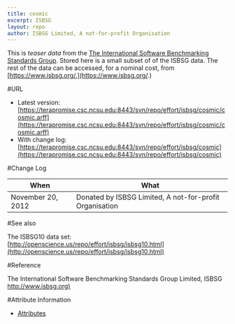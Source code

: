```yaml
---
title: cosmic
excerpt: ISBSG
layout: repo
author: ISBSG Limited, A not-for-profit Organisation
---
```



This is _teaser data_ from the [The International Software Benchmarking Standards Group](https://www.isbsg.org/). Stored here is a small subset of of
the ISBSG data. The rest of the data can be accessed, for a nominal
cost, from [https://www.isbsg.org/.](https://www.isbsg.org/.)

#URL

  * Latest version: [https://terapromise.csc.ncsu.edu:8443/svn/repo/effort/isbsg/cosmic/cosmic.arff](https://terapromise.csc.ncsu.edu:8443/svn/repo/effort/isbsg/cosmic/cosmic.arff)
  * With change log: [https://terapromise.csc.ncsu.edu:8443/svn/repo/effort/isbsg/cosmic](https://terapromise.csc.ncsu.edu:8443/svn/repo/effort/isbsg/cosmic)

#Change Log

When | What
---- | ----
November 20, 2012 | Donated by ISBSG Limited, A not-for-profit Organisation

#See also

The ISBSG10 data set: [http://openscience.us/repo/effort/isbsg/isbsg10.html](http://openscience.us/repo/effort/isbsg/isbsg10.html)

#Reference

 The International Software Benchmarking Standards Group Limited, ISBSG [http://www.isbsg.org)](http://www.isbsg.org)
 
#Attribute Information

* [Attributes](https://terapromise.csc.ncsu.edu:8443/svn/repo/effort/isbsg/isbsg10/isbsg-attribute-info.txt)
